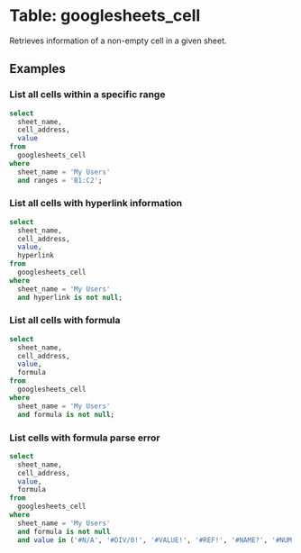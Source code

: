 # Table: googlesheets_cell

Retrieves information of a non-empty cell in a given sheet.

## Examples

### List all cells within a specific range

```sql
select
  sheet_name,
  cell_address,
  value
from
  googlesheets_cell
where
  sheet_name = 'My Users'
  and ranges = 'B1:C2';
```

### List all cells with hyperlink information

```sql
select
  sheet_name,
  cell_address,
  value,
  hyperlink
from
  googlesheets_cell
where
  sheet_name = 'My Users'
  and hyperlink is not null;
```

### List all cells with formula

```sql
select
  sheet_name,
  cell_address,
  value,
  formula
from
  googlesheets_cell
where
  sheet_name = 'My Users'
  and formula is not null;
```

### List cells with formula parse error

```sql
select
  sheet_name,
  cell_address,
  value,
  formula
from
  googlesheets_cell
where
  sheet_name = 'My Users'
  and formula is not null
  and value in ('#N/A', '#DIV/0!', '#VALUE!', '#REF!', '#NAME?', '#NUM!', '#ERROR!', '#NULL!');
```
